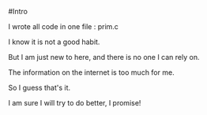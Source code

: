 #Intro

I wrote all code in one file : prim.c

I know it is not a good habit.

But I am just new to here, and there is no one I can rely on.

The information on the internet is too much for me.

So I guess that's it.

I am sure I will try to do better, I promise!

